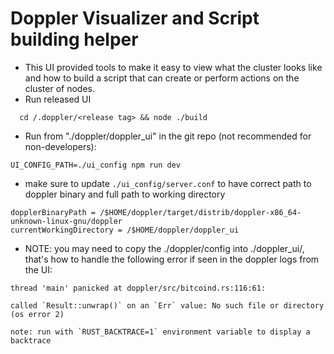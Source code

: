 # Doppler Visualizer and Script building helper
- This UI provided tools to make it easy to view what the cluster looks like and how to build a script that can create or perform actions on the cluster of nodes.
- Run released UI
```
  cd /.doppler/<release tag> && node ./build
```

- Run from "./doppler/doppler_ui" in the git repo (not recommended for non-developers):
```
UI_CONFIG_PATH=./ui_config npm run dev
```
- make sure to update `./ui_config/server.conf` to have correct path to doppler binary and full path to working directory
```
dopplerBinaryPath = /$HOME/doppler/target/distrib/doppler-x86_64-unknown-linux-gnu/doppler
currentWorkingDirectory = /$HOME/doppler/doppler_ui
```
- NOTE: you may need to copy the ./doppler/config into ./doppler_ui/, that's how to handle the following error if seen in the doppler logs from the UI:
```
thread 'main' panicked at doppler/src/bitcoind.rs:116:61:

called `Result::unwrap()` on an `Err` value: No such file or directory (os error 2)

note: run with `RUST_BACKTRACE=1` environment variable to display a backtrace
```
